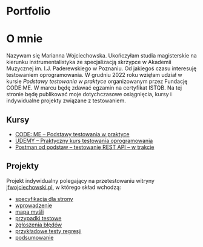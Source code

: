 # Portfolio

# O mnie

Nazywam się Marianna Wojciechowska. Ukończyłam studia magisterskie na kierunku instrumentalistyka ze specjalizacją skrzypce w Akademii Muzycznej im. I.J. Paderewskiego w Poznaniu. Od jakiegoś czasu interesuję testowaniem oprogramowania. W grudniu 2022 roku wzięłam udział w kursie *Podstawy testowania w praktyce* organizowanym przez Fundację CODE:ME. W marcu będę zdawać egzamin na certyfikat ISTQB. Na tej stronie będę publikować moje dotychczasowe osiągnięcia, kursy i indywidualne projekty związane z testowaniem. 

## Kursy

 - [CODE: ME – Podstawy testowania w praktyce](https://codeme.pl/)
 - [UDEMY – Praktyczny kurs testowania oprogramowania](https://www.udemy.com/course/praktyczny-kurs-testowania-oprogramowania/)
 - [Postman od podstaw – testowanie REST API – w trakcie](https://www.udemy.com/course/postman-od-podstaw-testowanie-rest-api/)

## Projekty
Projekt indywidualny polegający na przetestowaniu witryny [jfwojciechowski.pl](http://jfwojciechowski.pl/), w którego skład wchodzą:

 - [specyfikacja dla strony](https://drive.google.com/file/d/1hvrs9POdMsVEap-uT6TCbs4nbs6dVm5s/view?usp=sharing)
 - [wprowadzenie](https://drive.google.com/file/d/1sqJsi1PKin-ChpCDhs7Xl8RY3cAhsXMt/view?usp=sharing)
 - [mapa myśli](https://drive.google.com/file/d/1kNNMQSoNYV1QtIftKB2VSl2ZMO-1ICAJ/view?usp=sharing)
 - [przypadki testowe](https://drive.google.com/file/d/1mQqPZ_S94X-XlBcKpjOyY1kmz0S5I5lm/view?usp=sharing)
 - [zgłoszenia błędów](https://drive.google.com/file/d/1iOP-YJK_-M2-lsLPLKcPXOD9Dx1jsUIv/view?usp=sharing)
 - [przykładowe testy regresji](https://drive.google.com/file/d/1hLpBsJJt-l6jJn-YHbjMnyVSUZv3mA50/view?usp=sharing)
 - [podsumowanie](https://drive.google.com/file/d/1QWQpVLmvJXG9tnnIWs4MLaeFRt6mqk13/view?usp=sharing)

 
